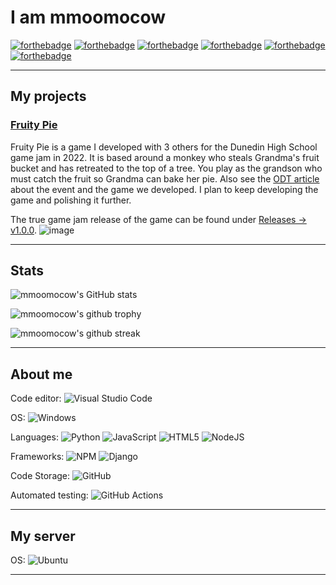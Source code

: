 # I am mmoomocow

[![forthebadge](https://forthebadge.com/images/badges/uses-git.svg)](https://forthebadge.com)
[![forthebadge](https://forthebadge.com/images/badges/powered-by-black-magic.svg)](https://forthebadge.com)
[![forthebadge](https://forthebadge.com/images/badges/contains-tasty-spaghetti-code.svg)](https://forthebadge.com)
[![forthebadge](https://forthebadge.com/images/badges/ctrl-c-ctrl-v.svg)](https://forthebadge.com)
[![forthebadge](https://forthebadge.com/images/badges/designed-in-etch-a-sketch.svg)](https://forthebadge.com)
[![forthebadge](https://forthebadge.com/images/badges/0-percent-optimized.svg)](https://forthebadge.com)

--- 
## My projects

### [Fruity Pie](https://github.com/mmoomocow/Grandmas-fruit)
Fruity Pie is a game I developed with 3 others for the Dunedin High School game jam in 2022. It is based around a monkey who steals Grandma's fruit bucket and has retreated to the top of a tree. You play as the grandson who must catch the fruit so Grandma can bake her pie. Also see the [ODT article](https://www.odt.co.nz/news/dunedin/pie-sky-dream-realised-game-jam) about the event and the game we developed. I plan to keep developing the game and polishing it further.

The true game jam release of the game can be found under [Releases -> v1.0.0](https://github.com/mmoomocow/Grandmas-fruit/releases/tag/v1.0.0). 
![image](https://user-images.githubusercontent.com/44288823/180877874-9d14fd30-0ca0-4882-a934-f3970b008461.png)


---
## Stats

![mmoomocow's GitHub stats](https://github-readme-stats.vercel.app/api?username=mmoomocow&count_private=true&show_icons=true&theme=radical)

![mmoomocow's github trophy](https://github-profile-trophy.vercel.app/?username=mmoomocow&row=1&theme=radical&no-bg=true)

![mmoomocow's github streak](https://github-readme-streak-stats.herokuapp.com/?user=mmoomocow&theme=blue-green)

---

## About me

Code editor: ![Visual Studio Code](https://img.shields.io/badge/Visual%20Studio%20Code-0078d7.svg?style=flat&logo=visual-studio-code&logoColor=white) 

OS: ![Windows](https://img.shields.io/badge/Windows-0078D6?style=flat&logo=windows&logoColor=white)

Languages:
![Python](https://img.shields.io/badge/python-3670A0?style=flat&logo=python&logoColor=ffdd54)
![JavaScript](https://img.shields.io/badge/javascript-%23323330.svg?style=flat&logo=javascript&logoColor=%23F7DF1E)
![HTML5](https://img.shields.io/badge/html5-%23E34F26.svg?style=flat&logo=html5&logoColor=white)
![NodeJS](https://img.shields.io/badge/node.js-6DA55F?style=flat&logo=node.js&logoColor=white)

Frameworks:
![NPM](https://img.shields.io/badge/NPM-%23000000.svg?style=flat&logo=npm&logoColor=white)
![Django](https://img.shields.io/badge/django-%23092E20.svg?style=flat&logo=django&logoColor=white)

Code Storage: ![GitHub](https://img.shields.io/badge/github-%23121011.svg?style=flat&logo=github&logoColor=white)

Automated testing: ![GitHub Actions](https://img.shields.io/badge/githubactions-%232671E5.svg?style=flat&logo=githubactions&logoColor=white)

---
## My server

OS: ![Ubuntu](https://img.shields.io/badge/Ubuntu-E95420?style=flat&logo=ubuntu&logoColor=white)

---
